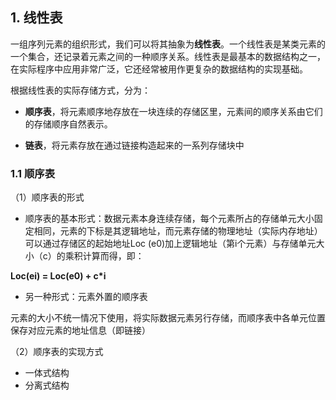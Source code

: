 ## 1. 线性表

一组序列元素的组织形式，我们可以将其抽象为**线性表**。一个线性表是某类元素的一个集合，还记录着元素之间的一种顺序关系。线性表是最基本的数据结构之一，在实际程序中应用非常广泛，它还经常被用作更复杂的数据结构的实现基础。

根据线性表的实际存储方式，分为：

- **顺序表**，将元素顺序地存放在一块连续的存储区里，元素间的顺序关系由它们的存储顺序自然表示。

- **链表**，将元素存放在通过链接构造起来的一系列存储块中

### 1.1 顺序表    

（1）顺序表的形式

- 顺序表的基本形式：数据元素本身连续存储，每个元素所占的存储单元大小固定相同，元素的下标是其逻辑地址，而元素存储的物理地址（实际内存地址）可以通过存储区的起始地址Loc (e0)加上逻辑地址（第i个元素）与存储单元大小（c）的乘积计算而得，即：

**Loc(ei) = Loc(e0) + c\*i**

- 另一种形式：元素外置的顺序表    

元素的大小不统一情况下使用，将实际数据元素另行存储，而顺序表中各单元位置保存对应元素的地址信息（即链接）

（2）顺序表的实现方式  

- 一体式结构
- 分离式结构

